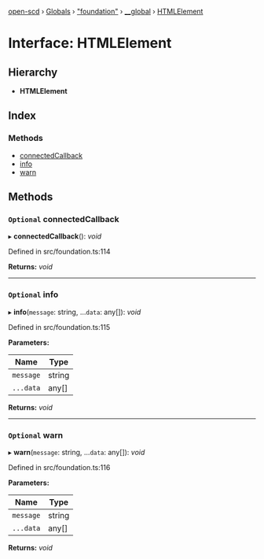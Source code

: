 [open-scd](../README.md) › [Globals](../globals.md) › ["foundation"](../modules/_foundation_.md) › [__global](../modules/_foundation_.__global.md) › [HTMLElement](_foundation_.__global.htmlelement.md)

# Interface: HTMLElement

## Hierarchy

* **HTMLElement**

## Index

### Methods

* [connectedCallback](_foundation_.__global.htmlelement.md#optional-connectedcallback)
* [info](_foundation_.__global.htmlelement.md#optional-info)
* [warn](_foundation_.__global.htmlelement.md#optional-warn)

## Methods

### `Optional` connectedCallback

▸ **connectedCallback**(): *void*

Defined in src/foundation.ts:114

**Returns:** *void*

___

### `Optional` info

▸ **info**(`message`: string, ...`data`: any[]): *void*

Defined in src/foundation.ts:115

**Parameters:**

Name | Type |
------ | ------ |
`message` | string |
`...data` | any[] |

**Returns:** *void*

___

### `Optional` warn

▸ **warn**(`message`: string, ...`data`: any[]): *void*

Defined in src/foundation.ts:116

**Parameters:**

Name | Type |
------ | ------ |
`message` | string |
`...data` | any[] |

**Returns:** *void*
